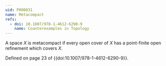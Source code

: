 ```yaml
---
uid: P000031
name: Metacompact
refs:
  - doi: 10.1007/978-1-4612-6290-9
    name: Counterexamples in Topology
---
```

A space $X$ is metacompact if every open cover of $X$ has a point-finite open refinement which covers $X$.

Defined on page 23 of {{doi:10.1007/978-1-4612-6290-9}}.
